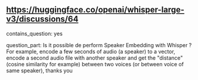 ## https://huggingface.co/openai/whisper-large-v3/discussions/64

contains_question: yes

question_part: Is it possible de perform Speaker Embedding with Whisper ? For example, encode a few seconds of audio (a speaker) to a vector, encode a second audio file with another speaker and get the "distance" (cosine similarity for example) between two voices (or between voice of same speaker), thanks you